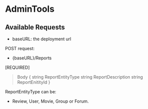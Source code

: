 # AdminTools

## Available Requests

- baseURL: the deployment url

POST request:

- {baseURL}/Reports

[REQUIRED]

> Body {
> string ReportEntityType
> string ReportDescription
> string ReportEnitityId
> }

ReportEntityType can be:

- Review, User, Movie, Group or Forum.
